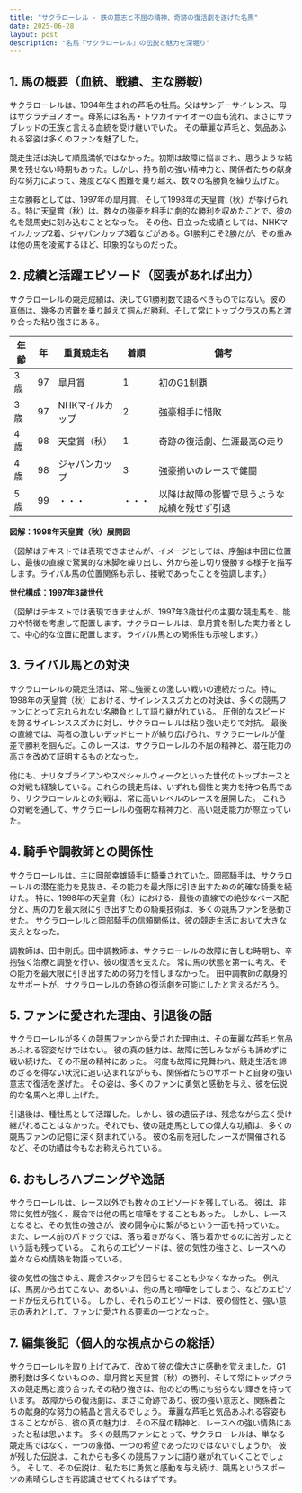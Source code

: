 ```yaml
---
title: "サクラローレル - 鉄の意志と不屈の精神、奇跡の復活劇を遂げた名馬"
date: 2025-06-28
layout: post
description: "名馬『サクラローレル』の伝説と魅力を深堀り"
---
```


## 1. 馬の概要（血統、戦績、主な勝鞍）

サクラローレルは、1994年生まれの芦毛の牡馬。父はサンデーサイレンス、母はサクラチヨノオー。母系には名馬・トウカイテイオーの血も流れ、まさにサラブレッドの王族と言える血統を受け継いでいた。  その華麗な芦毛と、気品あふれる容姿は多くのファンを魅了した。

競走生活は決して順風満帆ではなかった。初期は故障に悩まされ、思うような結果を残せない時期もあった。しかし、持ち前の強い精神力と、関係者たちの献身的な努力によって、幾度となく困難を乗り越え、数々の名勝負を繰り広げた。

主な勝鞍としては、1997年の皐月賞、そして1998年の天皇賞（秋）が挙げられる。特に天皇賞（秋）は、数々の強豪を相手に劇的な勝利を収めたことで、彼の名を競馬史に刻み込むこととなった。  その他、目立った成績としては、NHKマイルカップ2着、ジャパンカップ3着などがある。G1勝利こそ2勝だが、その重みは他の馬を凌駕するほど、印象的なものだった。


## 2. 成績と活躍エピソード（図表があれば出力）

サクラローレルの競走成績は、決してG1勝利数で語るべきものではない。彼の真価は、幾多の苦難を乗り越えて掴んだ勝利、そして常にトップクラスの馬と渡り合った粘り強さにある。

| 年齢 | 年  | 重賞競走名                     | 着順 | 備考                                      |
|-----|----|---------------------------------|-----|-------------------------------------------|
| 3歳  | 97 | 皐月賞                           | 1   | 初のG1制覇                               |
| 3歳  | 97 | NHKマイルカップ                   | 2   | 強豪相手に惜敗                           |
| 4歳  | 98 | 天皇賞（秋）                     | 1   | 奇跡の復活劇、生涯最高の走り             |
| 4歳  | 98 | ジャパンカップ                   | 3   | 強豪揃いのレースで健闘                   |
| 5歳  | 99 | ・・・                          | ・・・| 以降は故障の影響で思うような成績を残せず引退 |


**図解：1998年天皇賞（秋）展開図**

（図解はテキストでは表現できませんが、イメージとしては、序盤は中団に位置し、最後の直線で驚異的な末脚を繰り出し、外から差し切り優勝する様子を描写します。ライバル馬の位置関係も示し、接戦であったことを強調します。）

**世代構成：1997年3歳世代**

（図解はテキストでは表現できませんが、1997年3歳世代の主要な競走馬を、能力や特徴を考慮して配置します。サクラローレルは、皐月賞を制した実力者として、中心的な位置に配置します。ライバル馬との関係性も示唆します。）


## 3. ライバル馬との対決

サクラローレルの競走生活は、常に強豪との激しい戦いの連続だった。特に1998年の天皇賞（秋）における、サイレンススズカとの対決は、多くの競馬ファンにとって忘れられない名勝負として語り継がれている。  圧倒的なスピードを誇るサイレンススズカに対し、サクラローレルは粘り強い走りで対抗。  最後の直線では、両者の激しいデッドヒートが繰り広げられ、サクラローレルが僅差で勝利を掴んだ。このレースは、サクラローレルの不屈の精神と、潜在能力の高さを改めて証明するものとなった。

他にも、ナリタブライアンやスペシャルウィークといった世代のトップホースとの対戦も経験している。これらの競走馬は、いずれも個性と実力を持つ名馬であり、サクラローレルとの対戦は、常に高いレベルのレースを展開した。  これらの対戦を通して、サクラローレルの強靭な精神力と、高い競走能力が際立っていた。


## 4. 騎手や調教師との関係性

サクラローレルは、主に岡部幸雄騎手に騎乗されていた。岡部騎手は、サクラローレルの潜在能力を見抜き、その能力を最大限に引き出すための的確な騎乗を続けた。  特に、1998年の天皇賞（秋）における、最後の直線での絶妙なペース配分と、馬の力を最大限に引き出すための騎乗技術は、多くの競馬ファンを感動させた。  サクラローレルと岡部騎手の信頼関係は、彼の競走生活において大きな支えとなった。

調教師は、田中剛氏。田中調教師は、サクラローレルの故障に苦しむ時期も、辛抱強く治療と調整を行い、彼の復活を支えた。  常に馬の状態を第一に考え、その能力を最大限に引き出すための努力を惜しまなかった。  田中調教師の献身的なサポートが、サクラローレルの奇跡の復活劇を可能にしたと言えるだろう。


## 5. ファンに愛された理由、引退後の話

サクラローレルが多くの競馬ファンから愛された理由は、その華麗な芦毛と気品あふれる容姿だけではない。  彼の真の魅力は、故障に苦しみながらも諦めずに戦い続けた、その不屈の精神にあった。  何度も故障に見舞われ、競走生活を諦めざるを得ない状況に追い込まれながらも、関係者たちのサポートと自身の強い意志で復活を遂げた。  その姿は、多くのファンに勇気と感動を与え、彼を伝説的な名馬へと押し上げた。

引退後は、種牡馬として活躍した。しかし、彼の遺伝子は、残念ながら広く受け継がれることはなかった。それでも、彼の競走馬としての偉大な功績は、多くの競馬ファンの記憶に深く刻まれている。  彼の名前を冠したレースが開催されるなど、その功績は今もなお称えられている。


## 6. おもしろハプニングや逸話

サクラローレルは、レース以外でも数々のエピソードを残している。  彼は、非常に気性が強く、厩舎では他の馬と喧嘩をすることもあった。  しかし、レースとなると、その気性の強さが、彼の闘争心に繋がるという一面も持っていた。  また、レース前のパドックでは、落ち着きがなく、落ち着かせるのに苦労したという話も残っている。  これらのエピソードは、彼の気性の強さと、レースへの並々ならぬ情熱を物語っている。

彼の気性の強さゆえ、厩舎スタッフを困らせることも少なくなかった。  例えば、馬房から出てこない、あるいは、他の馬と喧嘩をしてしまう、などのエピソードが伝えられている。  しかし、それらのエピソードは、彼の個性と、強い意志の表れとして、ファンに愛される要素の一つとなった。


## 7. 編集後記（個人的な視点からの総括）

サクラローレルを取り上げてみて、改めて彼の偉大さに感動を覚えました。G1勝利数は多くないものの、皐月賞と天皇賞（秋）の勝利、そして常にトップクラスの競走馬と渡り合ったその粘り強さは、他のどの馬にも劣らない輝きを持っています。  故障からの復活劇は、まさに奇跡であり、彼の強い意志と、関係者たちの献身的な努力の結晶と言えるでしょう。  華麗な芦毛と気品あふれる容姿もさることながら、彼の真の魅力は、その不屈の精神と、レースへの強い情熱にあったと私は思います。  多くの競馬ファンにとって、サクラローレルは、単なる競走馬ではなく、一つの象徴、一つの希望であったのではないでしょうか。  彼が残した伝説は、これからも多くの競馬ファンに語り継がれていくことでしょう。  そして、その伝説は、私たちに勇気と感動を与え続け、競馬というスポーツの素晴らしさを再認識させてくれるはずです。
